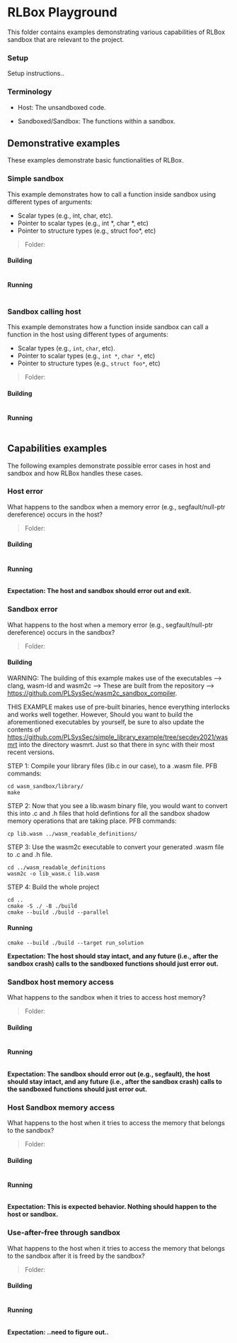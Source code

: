 # RLBox Playground

This folder contains examples demonstrating various capabilities of RLBox sandbox that are relevant to the project.


### Setup
Setup instructions..

### Terminology
* Host: The unsandboxed code.

* Sandboxed/Sandbox: The functions within a sandbox.

## Demonstrative examples

These examples demonstrate basic functionalities of RLBox.

### Simple sandbox
This example demonstrates how to call a function inside sandbox using  different types of arguments:

* Scalar types (e.g., int, char, etc).
* Pointer to scalar types (e.g., int *, char *, etc)
* Pointer to structure types (e.g., struct foo*, etc) 

> Folder:

#### Building

```
```

#### Running

```
```

### Sandbox calling host
This example demonstrates how a function inside sandbox can call a function in the host using different types of arguments:

* Scalar types (e.g., `int`, `char`, etc).
* Pointer to scalar types (e.g., `int *`, `char *`, etc)
* Pointer to structure types (e.g., `struct foo*`, etc) 

> Folder:

#### Building

```
```

#### Running

```
```

## Capabilities examples

The following examples demonstrate possible error cases in host and sandbox and how RLBox handles these cases.

### Host error

What happens to the sandbox when a memory error (e.g., segfault/null-ptr dereference) occurs in the host?

> Folder:

#### Building

```
```

#### Running

```
```

**Expectation: The host and sandbox should error out and exit.**

### Sandbox error

What happens to the host when a memory error (e.g., segfault/null-ptr dereference) occurs in the sandbox?

> Folder:

#### Building
WARNING: The building of this example makes use of the executables --> clang, wasm-ld and wasm2c --> These are built from the repository --> https://github.com/PLSysSec/wasm2c_sandbox_compiler. 

THIS EXAMPLE makes use of pre-built binaries, hence everything interlocks and works well together. 
However, Should you want to build the aforementioned executables by yourself, be sure to also update the contents of https://github.com/PLSysSec/simple_library_example/tree/secdev2021/wasmrt into the directory wasmrt. Just so that there in sync with their most recent versions.

STEP 1: Compile your library files (lib.c in our case), to a .wasm file. PFB commands:

```
cd wasm_sandbox/library/
make
```
STEP 2: Now that you see a lib.wasm binary file, you would want to convert this into .c and .h files that hold defintions for all the sandbox shadow memory operations that are taking place. PFB commands:

```
cp lib.wasm ../wasm_readable_definitions/
```
STEP 3: Use the wasm2c executable to convert your generated .wasm file to .c and .h file. 

```
cd ../wasm_readable_definitions
wasm2c -o lib_wasm.c lib.wasm
```
STEP 4: Build the whole project 

```
cd ..
cmake -S ./ -B ./build
cmake --build ./build --parallel
```

#### Running

```
cmake --build ./build --target run_solution

```

**Expectation: The host should stay intact, and any future (i.e., after the sandbox crash) calls to the sandboxed functions should just error out.**
### Sandbox host memory access

What happens to the sandbox when it tries to access host memory?

> Folder:

#### Building

```
```

#### Running

```
```

**Expectation: The sandbox should error out (e.g., segfault), the host should stay intact, and any future (i.e., after the sandbox crash) calls to the sandboxed functions should just error out.**
### Host Sandbox memory access

What happens to the host when it tries to access the memory that belongs to the sandbox?

> Folder:

#### Building

```
```

#### Running

```
```

**Expectation: This is expected behavior. Nothing should happen to the host or sandbox.**
### Use-after-free through sandbox

What happens to the host when it tries to access the memory that belongs to the sandbox after it is freed by the sandbox?

> Folder:

#### Building

```
```

#### Running

```
```

**Expectation: ..need to figure out..**
